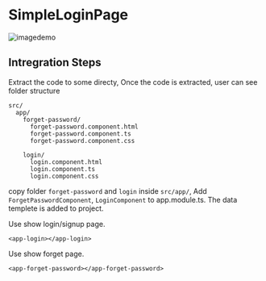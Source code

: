 # SimpleLoginPage

![imagedemo](https://jennie-uploaded-assets.s3.ap-south-1.amazonaws.com/Screenshot%202021-11-01%20at%201.16.13%20PM.png)

## Intregration Steps

Extract the code to some directy, Once the code is extracted, user can see folder structure

```
src/
  app/
    forget-password/
      forget-password.component.html
      forget-password.component.ts
      forget-password.component.css

    login/
      login.component.html
      login.component.ts
      login.component.css      
```

copy folder `forget-password` and `login` inside `src/app/`, Add `ForgetPasswordComponent`, `LoginComponent` to app.module.ts. The data templete is added to project.

Use show login/signup page.
```
<app-login></app-login>    
```


Use show forget page.
```
<app-forget-password></app-forget-password>    
```

